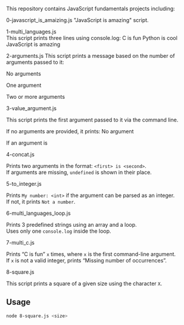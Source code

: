 This repository contains JavaScript fundamentals projects including:

0-javascript_is_amaizing.js
"JavaScript is amazing" script.

1-multi_languages.js  
This script prints three lines using console.log:
C is fun
Python is cool
JavaScript is amazing


2-arguments.js 
This script prints a message based on the number of arguments passed to it:

No arguments 
 
One argument 

Two or more arguments 

3-value_argument.js

This script prints the first argument passed to it via the command line.

If no arguments are provided, it prints:
No argument

If an argument is 

4-concat.js

Prints two arguments in the format: `<first> is <second>`.  
If arguments are missing, `undefined` is shown in their place.

5-to_integer.js

Prints `My number: <int>` if the argument can be parsed as an integer.  
If not, it prints `Not a number`.

6-multi_languages_loop.js

Prints 3 predefined strings using an array and a loop.  
Uses only one `console.log` inside the loop.

7-multi_c.js

Prints “C is fun” `x` times, where `x` is the first command-line argument.  
If `x` is not a valid integer, prints “Missing number of occurrences”.

8-square.js

This script prints a square of a given size using the character `X`.

## Usage

```bash
node 8-square.js <size>